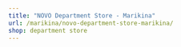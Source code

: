 ```yaml
---
title: "NOVO Department Store - Marikina"
url: /marikina/novo-department-store-marikina/
shop: department store
---
```

